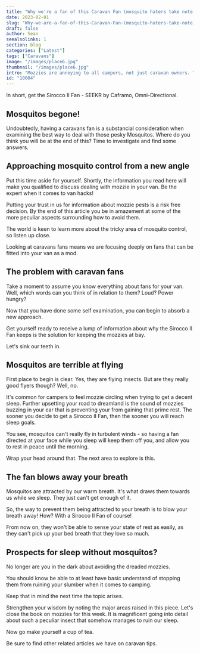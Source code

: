 ```yaml
---
title: "Why we're a fan of this Caravan Fan (mosquito haters take note)"
date: 2023-02-01
slug: "Why-we-are-a-fan-of-this-Caravan-Fan-(mosquito-haters-take-note)"
draft: false
author: Sean
seealsolinks: 1
section: blog
categories: ["Latest"]
tags: ["Caravans"]
image: "/images/place6.jpg"
thumbnail: "/images/place6.jpg"
intro: "Mozzies are annoying to all campers, not just caravan owners. They bite, they itch, and they buzz around your ear while you are trying to rest. However, we have the simple solution. And it's so dumb that it's brilliant."
id: "10004"
---
```


In short, get the Sirocco II Fan - SEEKR by Caframo, Omni-Directional.

## Mosquitos begone!

Undoubtedly, having a caravans fan is a substancial consideration when examining the best way to deal with those pesky Mosquitos. Where do you think you will be at the end of this? Time to investigate and find some answers.

## Approaching mosquito control from a new angle

Put this time aside for yourself. Shortly, the information you read here will make you qualified to discuss dealing with mozzie in your van. Be the expert when it comes to van hacks!

Putting your trust in us for information about mozzie pests is a risk free decision. By the end of this article you be in amazement at some of the more peculiar aspects surrounding how to avoid them.

The world is keen to learn more about the tricky area of mosquito control, so listen up close.

Looking at caravans fans means we are focusing deeply on fans that can be fitted into your van as a mod.

## The problem with caravan fans

Take a moment to assume you know everything about fans for your van. Well, which words can you think of in relation to them? Loud? Power hungry?

Now that you have done some self examination, you can begin to absorb a new approach.

Get yourself ready to receive a lump of information about why the Sirocco II Fan keeps is the solution for keeping the mozzies at bay.

Let's sink our teeth in.

## Mosquitos are terrible at flying

First place to begin is clear. Yes, they are flying insects. But are they really good flyers though? Well, no.

It's common for campers to feel mozzie circling when trying to get a decent sleep. Further upsetting your road to dreamland is the sound of mozzies buzzing in your ear that is preventing your from gaining that prime rest. The sooner you decide to get a Sirocco II Fan, then the sooner you will reach sleep goals.

You see, mosquitos can't really fly in turbulent winds - so having a fan directed at your face while you sleep will keep them off you, and allow you to rest in peace until the morning.

Wrap your head around that. The next area to explore is this.

## The fan blows away your breath

Mosquitos are attracted by our warm breath. It's what draws them towards us while we sleep. They just can't get enough of it.

So, the way to prevent them being attracted to your breath is to blow your breath away! How? With a Sirocco II Fan of course!

From now on, they won't be able to sense your state of rest as easily, as they can't pick up your bed breath that they love so much.

## Prospects for sleep without mosquitos?

No longer are you in the dark about avoiding the dreaded mozzies.

You should know be able to at least have basic understand of stopping them from ruining your slumber when it comes to camping.

Keep that in mind the next time the topic arises.

Strengthen your wisdom by noting the major areas raised in this piece. Let's close the book on mozzies for this week. It is magnificent going into detail about such a peculiar insect that somehow manages to ruin our sleep.

Now go make yourself a cup of tea.

Be sure to find other related articles we have on caravan tips.
